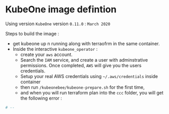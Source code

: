 # KubeOne image defintion

Using version `KubeOne` version `0.11.0` : `March 2020`


Steps to build the image :

* get kubeone up n running along with terraofrm in the same container.
* Inside the interactive `kubeone_operator` :
  * create your `aws` account.
  * Search the `IAM` service, and create a user with adminstrative permissions. Once completed, `AWS` will give you the users credentials.
  * Setup your real AWS credentials using `~/.aws/credentials` inside container
  * then run `/kubeonebee/kubeone-prepare.sh` for the first time,
  * and when you will run terraform plan into the `ccc` folder, you will get the following error :

```bash
# --

```
